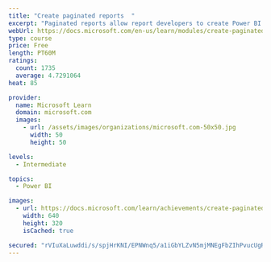 ```yaml
---
title: "Create paginated reports  "
excerpt: "Paginated reports allow report developers to create Power BI artifacts that have tightly controlled rendering requirements. Paginated reports are ideal for creating sales invoices, receipts, purchase orders, and tabular data. This module will teach you how to create reports, add parameters, and work with tables and charts in paginated reports."
webUrl: https://docs.microsoft.com/en-us/learn/modules/create-paginated-reports-power-bi/
type: course
price: Free
length: PT60M
ratings:
  count: 1735
  average: 4.7291064
heat: 85

provider:
  name: Microsoft Learn
  domain: microsoft.com
  images:
    - url: /assets/images/organizations/microsoft.com-50x50.jpg
      width: 50
      height: 50

levels:
  - Intermediate

topics:
  - Power BI

images:
  - url: https://docs.microsoft.com/learn/achievements/create-paginated-reports-power-bi-social.png
    width: 640
    height: 320
    isCached: true

secured: "rVIuXaLuwddi/s/spjHrKNI/EPNWnq5/a1iGbYLZvN5mjMNEgFbZIhPvucUgRXgCRp+VpJnfvrHBTFkMK2NbU2YJzrbP83e/JVqP3lE6tptmfE4dHZ8jc2ZZ0kzQ/c85ZgiaPua6DA5ykmw+qBfTa+i5jXYdg4R9afMiF8BAc+biZdq5kNA8Ztq5OgYJv1+15l+stLpvAqhnGpDIzMlDqDbSHiOBfJ5MbAJEDcyYH93vNe8NyGhxi82jYbGPkGKG27a7dJiLT3ek121WqLKHt5KQIpq1szpQHQ+DMPc4jJmtZMJswzg1+/QSRenm+eWXCEuvQ4nw7o8f8sa1/2qNcv8mq56ftB1vBeYtkxzfHNT1PFrh5LqlheJ4MY4E6E+FxWoOpgcrB6oOSxy/QuqHDcVjDrbLlONXOLHE3n8l5NI=;actynjz67mH0z4fhmmBXxg=="
---
```


